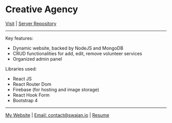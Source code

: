 # Creative Agency
[Visit](https://volunteer-network-online.web.app/) | [Server Repository](https://github.com/smswajan/volunteer-network-backend)
___
Key features:
* Dynamic website, backed by NodeJS and MongoDB
* CRUD functionalities for add, edit, remove volunteer services
* Organized admin panel

Libraries used:
* React JS
* React Router Dom
* Firebase (for hosting and image storage)
* React Hook Form
* Bootstrap 4
___
[My Website](https://swajan.io) | [Email: contact@swajan.io](mailto:contact@swajan.io) | [Resume](swajan.io)
